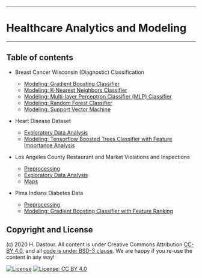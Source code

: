 ******************************
# Healthcare Analytics and Modeling
******************************

## Table of contents

* Breast Cancer Wisconsin (Diagnostic) Classification
	* [Modeling: Gradient Boosting Classifier](Breast_Cancer_Wisconsin_GBC.ipynb)
	* [Modeling: K-Nearest Neighbors Classifier](Breast_Cancer_Wisconsin_KNN.ipynb)
	* [Modeling: Multi-layer Perceptron Classifier (MLP) Classifier](Breast_Cancer_Wisconsin_MLPClassifier.ipynb)
	* [Modeling: Random Forest Classifier](Breast_Cancer_Wisconsin_RFC.ipynb)
	* [Modeling: Support Vector Machine](Breast_Cancer_Wisconsin_SVM.ipynb)

* Heart Disease Dataset
	* [Exploratory Data Analysis](Heart_Disease_Dataset_EDA.ipynb)
	* [Modeling: Tensorflow Boosted Trees Classifier with Feature Importance Analysis](Heart_Disease_Dataset_TF_Boosted_Trees.ipynb)

* Los Angeles County Restaurant and Market Violations and Inspections
	* [Preprocessing](Los_Angeles_Inspection_Preprocessing.ipynb)
	* [Exploratory Data Analysis](Los_Angeles_Inspection_exploratory_data_analysis.ipynb)
	* [Maps](Los_Angeles_Inspection_Maps.ipynb)

* Pima Indians Diabetes Data
	* [Preprocessing](Pima_Indians_Diabetes_Preprocessing.ipynb)
	* [Modeling: Gradient Boosting Classifier with Feature Ranking](Pima_Indians_Diabetes_GBC_Feature_Importance.ipynb)

## Copyright and License

(c) 2020 H. Dastour. All content is under Creative Commons Attribution [CC-BY 4.0](https://creativecommons.org/licenses/by/4.0/legalcode.txt), and all [code is under BSD-3 clause](https://github.com/engineersCode/EngComp/blob/master/LICENSE). We are happy if you re-use the content in any way!

[![License](https://img.shields.io/badge/License-BSD%203--Clause-blue.svg)](https://opensource.org/licenses/BSD-3-Clause) [![License: CC BY 4.0](https://img.shields.io/badge/License-CC%20BY%204.0-lightgrey.svg)](https://creativecommons.org/licenses/by/4.0/)
